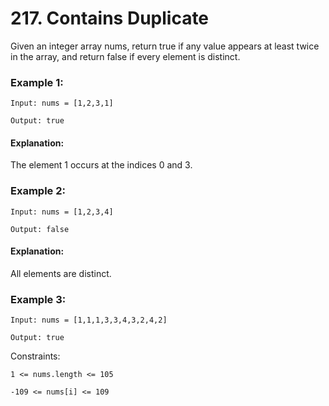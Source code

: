 # 217. Contains Duplicate

Given an integer array nums, return true if any value appears at least twice in the array, and return false if every element is distinct.

### Example 1:

```
Input: nums = [1,2,3,1]

Output: true
```
#### Explanation:

The element 1 occurs at the indices 0 and 3.

### Example 2:
```
Input: nums = [1,2,3,4]

Output: false
```
#### Explanation:

All elements are distinct.

### Example 3:
```
Input: nums = [1,1,1,3,3,4,3,2,4,2]

Output: true

``` 

Constraints:
```
1 <= nums.length <= 105
```
```
-109 <= nums[i] <= 109
```